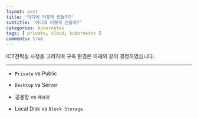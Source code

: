 ```yaml
---
layout: post
title: '어디에 어떻게 만들까?'
subtitle: '어디에 어떻게 만들까?'
categories: kubernetes
tags: [ private, cloud, kubernetes ]
comments: true
---
```


ICT전략실 사정을 고려하여 구축 환경은 아래와 같이 결정하였습니다.

---
- `Private` vs Public

- `Desktop` vs Server

- 공용망 vs `폐쇄망`

- Local Disk vs `Block Storage`
